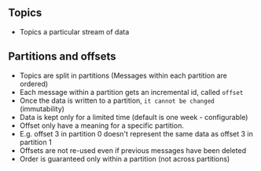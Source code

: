 
Topics
-
- Topics a particular stream of data


Partitions and offsets
-
- Topics are split in partitions (Messages within each partition are ordered)
- Each message within a partition gets an incremental id, called `offset`
- Once the data is written to a partition, `it cannot be changed` (immutability)
- Data is kept only for a limited time (default is one week - configurable)
- Offset only have a meaning for a specific partition.
- E.g. offset 3 in partition 0 doesn't represent the same data as offset 3 in partition 1
- Offsets are not re-used even if previous messages have been deleted
- Order is guaranteed only within a partition (not across partitions)
